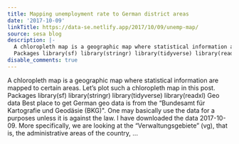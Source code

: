 ```yaml
---
title: Mapping unemployment rate to German district areas
date: '2017-10-09'
linkTitle: https://data-se.netlify.app/2017/10/09/unemp-map/
source: sesa blog
description: |-
  A chloropleth map is a geographic map where statistical information are mapped to certain areas. Let&rsquo;s plot such a chloropleth map in this post.
  Packages library(sf) library(stringr) library(tidyverse) library(readxl) Geo data Best place to get German geo data is from the &ldquo;Bundesamt für Kartografie und Geodäsie (BKG)&quot;. One may basically use the data for a purposes unless it is against the law. I have downloaded the data 2017-10-09. More specifically, we are looking at the &ldquo;Verwaltungsgebiete&rdquo; (vg), that is, the administrative areas of the country, ...
disable_comments: true
---
```

A chloropleth map is a geographic map where statistical information are mapped to certain areas. Let&rsquo;s plot such a chloropleth map in this post.
Packages library(sf) library(stringr) library(tidyverse) library(readxl) Geo data Best place to get German geo data is from the &ldquo;Bundesamt für Kartografie und Geodäsie (BKG)&quot;. One may basically use the data for a purposes unless it is against the law. I have downloaded the data 2017-10-09. More specifically, we are looking at the &ldquo;Verwaltungsgebiete&rdquo; (vg), that is, the administrative areas of the country, ...